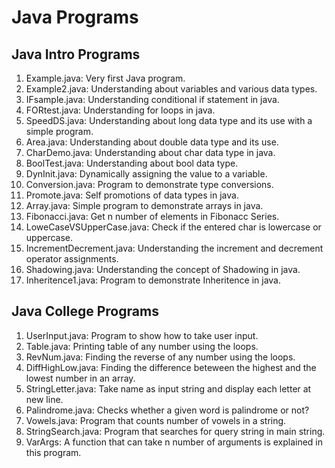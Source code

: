 # Java Programs 

##  Java Intro Programs
1. Example.java: Very first Java program.
2. Example2.java: Understanding about variables and various data types.
3. IFsample.java: Understanding conditional if statement in java.
4. FORtest.java: Understanding for loops in java.
5. SpeedDS.java: Understanding about long data type and its use with a simple program.
6. Area.java: Understanding about double data type and its use.
7. CharDemo.java: Understanding about char data type in java.
8. BoolTest.java: Understanding about bool data type. 
9. DynInit.java: Dynamically assigning the value to a variable.
10. Conversion.java: Program to demonstrate type conversions.
11. Promote.java: Self promotions of data types in java.
12. Array.java: Simple program to demonstrate arrays in java.
13. Fibonacci.java: Get n number of elements in Fibonacc Series.
14. LoweCaseVSUpperCase.java: Check if the entered char is lowercase or uppercase.
15. IncrementDecrement.java: Understanding the increment and decrement operator assignments.
16. Shadowing.java: Understanding the concept of Shadowing in java.
17. Inheritence1.java: Program to demonstrate Inheritence in java.
## Java College Programs
1. UserInput.java: Program to show how to take user input.
2. Table.java: Printing table of any number using the loops.
3. RevNum.java: Finding the reverse of any number using the loops.
4. DiffHighLow.java: Finding the difference beteween the highest and the lowest number in an array.
5. StringLetter.java: Take name as input string and display each letter at new line.
6. Palindrome.java: Checks whether a given word is palindrome or not?
7. Vowels.java: Program that counts number of vowels in a string.
8. StringSearch.java: Program that searches for query string in main string.
9. VarArgs: A function that can take n number of arguments is explained in this program.
